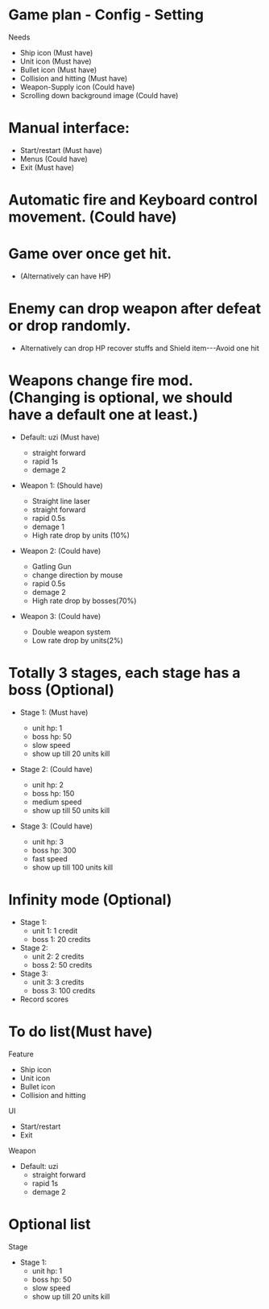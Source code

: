 # Game plan - Config - Setting

Needs	
- Ship icon (Must have)
- Unit icon (Must have)
- Bullet icon (Must have)
- Collision and hitting (Must have)
- Weapon-Supply icon (Could have)
- Scrolling down background image (Could have)

# Manual interface:
- Start/restart (Must have)
- Menus (Could have)
- Exit (Must have)

# Automatic fire and Keyboard control movement. (Could have)
		
# Game over once get hit. 
- (Alternatively can have HP)

# Enemy can drop weapon after defeat or drop randomly.
- Alternatively can drop HP recover stuffs and Shield item---Avoid one hit

# Weapons change fire mod. (Changing is optional, we should have a default one at least.)
- Default: uzi (Must have)
	- straight forward
	- rapid 1s
	- demage 2

- Weapon 1: (Should have)
	- Straight line laser
	- straight forward
	- rapid 0.5s
	- demage 1
	- High rate drop by units (10%)
- Weapon 2: (Could have)
	- Gatling Gun
	- change direction by mouse
	- rapid 0.5s
	- demage 2
	- High rate drop by bosses(70%)
- Weapon 3: (Could have)
	- Double weapon system
	- Low rate drop by units(2%)


# Totally 3 stages, each stage has a boss (Optional)
- Stage 1: (Must have)
	- unit hp: 1
	- boss hp: 50
	- slow speed
	- show up till 20 units kill

- Stage 2: (Could have)
	- unit hp: 2
	- boss hp: 150
	- medium speed
	- show up till 50 units kill

- Stage 3: (Could have)
	- unit hp: 3
	- boss hp: 300
	- fast speed
	- show up till 100 units kill

# Infinity mode (Optional)
- Stage 1:
	- unit 1: 1 credit
	- boss 1: 20 credits
- Stage 2:
	- unit 2: 2 credits
	- boss 2: 50 credits
- Stage 3:
	- unit 3: 3 credits
	- boss 3: 100 credits
- Record scores

# To do list(Must have)
Feature
- Ship icon 
- Unit icon 
- Bullet icon 
- Collision and hitting 

UI
- Start/restart
- Exit

Weapon
- Default: uzi
	- straight forward
	- rapid 1s
	- demage 2
	
# Optional list
Stage
- Stage 1:
	- unit hp: 1
	- boss hp: 50
	- slow speed
	- show up till 20 units kill

```
